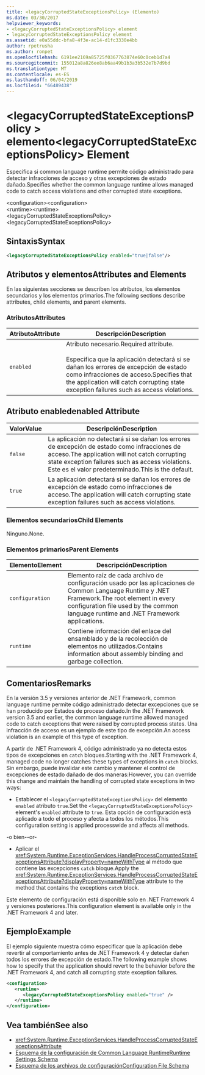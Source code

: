 ```yaml
---
title: <legacyCorruptedStateExceptionsPolicy> (Elemento)
ms.date: 03/30/2017
helpviewer_keywords:
- <legacyCorruptedStateExceptionsPolicy> element
- legacyCorruptedStateExceptionsPolicy element
ms.assetid: e0a55ddc-bfa8-4f3e-ac14-d1fc3330e4bb
author: rpetrusha
ms.author: ronpet
ms.openlocfilehash: 6191ee2169a85725f0367763874e60c0ceb1d7a4
ms.sourcegitcommit: 155012a8a826ee8ab6aa49b1b3a3b532e7b7d9bd
ms.translationtype: MT
ms.contentlocale: es-ES
ms.lasthandoff: 06/04/2019
ms.locfileid: "66489438"
---
```

# <a name="legacycorruptedstateexceptionspolicy-element"></a><span data-ttu-id="73cf5-102">\<legacyCorruptedStateExceptionsPolicy > elemento</span><span class="sxs-lookup"><span data-stu-id="73cf5-102">\<legacyCorruptedStateExceptionsPolicy> Element</span></span>
<span data-ttu-id="73cf5-103">Especifica si common language runtime permite código administrado para detectar infracciones de acceso y otras excepciones de estado dañado.</span><span class="sxs-lookup"><span data-stu-id="73cf5-103">Specifies whether the common language runtime allows managed code to catch access violations and other corrupted state exceptions.</span></span>  
  
 <span data-ttu-id="73cf5-104">\<configuration></span><span class="sxs-lookup"><span data-stu-id="73cf5-104">\<configuration></span></span>  
<span data-ttu-id="73cf5-105">\<runtime></span><span class="sxs-lookup"><span data-stu-id="73cf5-105">\<runtime></span></span>  
<span data-ttu-id="73cf5-106">\<legacyCorruptedStateExceptionsPolicy></span><span class="sxs-lookup"><span data-stu-id="73cf5-106">\<legacyCorruptedStateExceptionsPolicy></span></span>  
  
## <a name="syntax"></a><span data-ttu-id="73cf5-107">Sintaxis</span><span class="sxs-lookup"><span data-stu-id="73cf5-107">Syntax</span></span>  
  
```xml  
<legacyCorruptedStateExceptionsPolicy enabled="true|false"/>  
```  
  
## <a name="attributes-and-elements"></a><span data-ttu-id="73cf5-108">Atributos y elementos</span><span class="sxs-lookup"><span data-stu-id="73cf5-108">Attributes and Elements</span></span>  
 <span data-ttu-id="73cf5-109">En las siguientes secciones se describen los atributos, los elementos secundarios y los elementos primarios.</span><span class="sxs-lookup"><span data-stu-id="73cf5-109">The following sections describe attributes, child elements, and parent elements.</span></span>  
  
### <a name="attributes"></a><span data-ttu-id="73cf5-110">Atributos</span><span class="sxs-lookup"><span data-stu-id="73cf5-110">Attributes</span></span>  
  
|<span data-ttu-id="73cf5-111">Atributo</span><span class="sxs-lookup"><span data-stu-id="73cf5-111">Attribute</span></span>|<span data-ttu-id="73cf5-112">Descripción</span><span class="sxs-lookup"><span data-stu-id="73cf5-112">Description</span></span>|  
|---------------|-----------------|  
|`enabled`|<span data-ttu-id="73cf5-113">Atributo necesario.</span><span class="sxs-lookup"><span data-stu-id="73cf5-113">Required attribute.</span></span><br /><br /> <span data-ttu-id="73cf5-114">Especifica que la aplicación detectará si se dañan los errores de excepción de estado como infracciones de acceso.</span><span class="sxs-lookup"><span data-stu-id="73cf5-114">Specifies that the application will catch corrupting state exception failures such as access violations.</span></span>|  
  
## <a name="enabled-attribute"></a><span data-ttu-id="73cf5-115">Atributo enabled</span><span class="sxs-lookup"><span data-stu-id="73cf5-115">enabled Attribute</span></span>  
  
|<span data-ttu-id="73cf5-116">Valor</span><span class="sxs-lookup"><span data-stu-id="73cf5-116">Value</span></span>|<span data-ttu-id="73cf5-117">Descripción</span><span class="sxs-lookup"><span data-stu-id="73cf5-117">Description</span></span>|  
|-----------|-----------------|  
|`false`|<span data-ttu-id="73cf5-118">La aplicación no detectará si se dañan los errores de excepción de estado como infracciones de acceso.</span><span class="sxs-lookup"><span data-stu-id="73cf5-118">The application will not catch corrupting state exception failures such as access violations.</span></span> <span data-ttu-id="73cf5-119">Este es el valor predeterminado.</span><span class="sxs-lookup"><span data-stu-id="73cf5-119">This is the default.</span></span>|  
|`true`|<span data-ttu-id="73cf5-120">La aplicación detectará si se dañan los errores de excepción de estado como infracciones de acceso.</span><span class="sxs-lookup"><span data-stu-id="73cf5-120">The application will catch corrupting state exception failures such as access violations.</span></span>|  
  
### <a name="child-elements"></a><span data-ttu-id="73cf5-121">Elementos secundarios</span><span class="sxs-lookup"><span data-stu-id="73cf5-121">Child Elements</span></span>  
 <span data-ttu-id="73cf5-122">Ninguno.</span><span class="sxs-lookup"><span data-stu-id="73cf5-122">None.</span></span>  
  
### <a name="parent-elements"></a><span data-ttu-id="73cf5-123">Elementos primarios</span><span class="sxs-lookup"><span data-stu-id="73cf5-123">Parent Elements</span></span>  
  
|<span data-ttu-id="73cf5-124">Elemento</span><span class="sxs-lookup"><span data-stu-id="73cf5-124">Element</span></span>|<span data-ttu-id="73cf5-125">Descripción</span><span class="sxs-lookup"><span data-stu-id="73cf5-125">Description</span></span>|  
|-------------|-----------------|  
|`configuration`|<span data-ttu-id="73cf5-126">Elemento raíz de cada archivo de configuración usado por las aplicaciones de Common Language Runtime y .NET Framework.</span><span class="sxs-lookup"><span data-stu-id="73cf5-126">The root element in every configuration file used by the common language runtime and .NET Framework applications.</span></span>|  
|`runtime`|<span data-ttu-id="73cf5-127">Contiene información del enlace del ensamblado y de la recolección de elementos no utilizados.</span><span class="sxs-lookup"><span data-stu-id="73cf5-127">Contains information about assembly binding and garbage collection.</span></span>|  
  
## <a name="remarks"></a><span data-ttu-id="73cf5-128">Comentarios</span><span class="sxs-lookup"><span data-stu-id="73cf5-128">Remarks</span></span>  
 <span data-ttu-id="73cf5-129">En la versión 3.5 y versiones anterior de .NET Framework, common language runtime permite código administrado detectar excepciones que se han producido por Estados de proceso dañado.</span><span class="sxs-lookup"><span data-stu-id="73cf5-129">In the .NET Framework version 3.5 and earlier, the common language runtime allowed managed code to catch exceptions that were raised by corrupted process states.</span></span> <span data-ttu-id="73cf5-130">Una infracción de acceso es un ejemplo de este tipo de excepción.</span><span class="sxs-lookup"><span data-stu-id="73cf5-130">An access violation is an example of this type of exception.</span></span>  
  
 <span data-ttu-id="73cf5-131">A partir de .NET Framework 4, código administrado ya no detecta estos tipos de excepciones en `catch` bloques.</span><span class="sxs-lookup"><span data-stu-id="73cf5-131">Starting with the .NET Framework 4, managed code no longer catches these types of exceptions in `catch` blocks.</span></span> <span data-ttu-id="73cf5-132">Sin embargo, puede invalidar este cambio y mantener el control de excepciones de estado dañado de dos maneras:</span><span class="sxs-lookup"><span data-stu-id="73cf5-132">However, you can override this change and maintain the handling of corrupted state exceptions in two ways:</span></span>  
  
- <span data-ttu-id="73cf5-133">Establecer el `<legacyCorruptedStateExceptionsPolicy>` del elemento `enabled` atributo `true`.</span><span class="sxs-lookup"><span data-stu-id="73cf5-133">Set the `<legacyCorruptedStateExceptionsPolicy>` element's `enabled` attribute to `true`.</span></span> <span data-ttu-id="73cf5-134">Esta opción de configuración está aplicado a todo el proceso y afecta a todos los métodos.</span><span class="sxs-lookup"><span data-stu-id="73cf5-134">This configuration setting is applied processwide and affects all methods.</span></span>  
  
 <span data-ttu-id="73cf5-135">-o bien-</span><span class="sxs-lookup"><span data-stu-id="73cf5-135">-or-</span></span>  
  
- <span data-ttu-id="73cf5-136">Aplicar el <xref:System.Runtime.ExceptionServices.HandleProcessCorruptedStateExceptionsAttribute?displayProperty=nameWithType> al método que contiene las excepciones `catch` bloque.</span><span class="sxs-lookup"><span data-stu-id="73cf5-136">Apply the <xref:System.Runtime.ExceptionServices.HandleProcessCorruptedStateExceptionsAttribute?displayProperty=nameWithType> attribute to the method that contains the exceptions `catch` block.</span></span>  
  
 <span data-ttu-id="73cf5-137">Este elemento de configuración está disponible solo en .NET Framework 4 y versiones posteriores.</span><span class="sxs-lookup"><span data-stu-id="73cf5-137">This configuration element is available only in the .NET Framework 4 and later.</span></span>  
  
## <a name="example"></a><span data-ttu-id="73cf5-138">Ejemplo</span><span class="sxs-lookup"><span data-stu-id="73cf5-138">Example</span></span>  
 <span data-ttu-id="73cf5-139">El ejemplo siguiente muestra cómo especificar que la aplicación debe revertir al comportamiento antes de .NET Framework 4 y detectar dañen todos los errores de excepción de estado.</span><span class="sxs-lookup"><span data-stu-id="73cf5-139">The following example shows how to specify that the application should revert to the behavior before the .NET Framework 4, and catch all corrupting state exception failures.</span></span>  
  
```xml  
<configuration>  
   <runtime>  
      <legacyCorruptedStateExceptionsPolicy enabled="true" />  
   </runtime>  
</configuration>  
```  
  
## <a name="see-also"></a><span data-ttu-id="73cf5-140">Vea también</span><span class="sxs-lookup"><span data-stu-id="73cf5-140">See also</span></span>

- <xref:System.Runtime.ExceptionServices.HandleProcessCorruptedStateExceptionsAttribute>
- [<span data-ttu-id="73cf5-141">Esquema de la configuración de Common Language Runtime</span><span class="sxs-lookup"><span data-stu-id="73cf5-141">Runtime Settings Schema</span></span>](../../../../../docs/framework/configure-apps/file-schema/runtime/index.md)
- [<span data-ttu-id="73cf5-142">Esquema de los archivos de configuración</span><span class="sxs-lookup"><span data-stu-id="73cf5-142">Configuration File Schema</span></span>](../../../../../docs/framework/configure-apps/file-schema/index.md)
